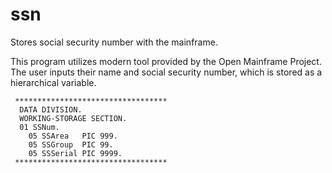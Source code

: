 # ssn
Stores social security number with the mainframe.

This program utilizes modern tool provided by the Open Mainframe Project. \
The user inputs their name and social security number, which is stored as a hierarchical variable.



```cobol
 **********************************
  DATA DIVISION.
  WORKING-STORAGE SECTION.
  01 SSNum.
    05 SSArea   PIC 999.
    05 SSGroup  PIC 99.
    05 SSSerial PIC 9999.
 **********************************
```

